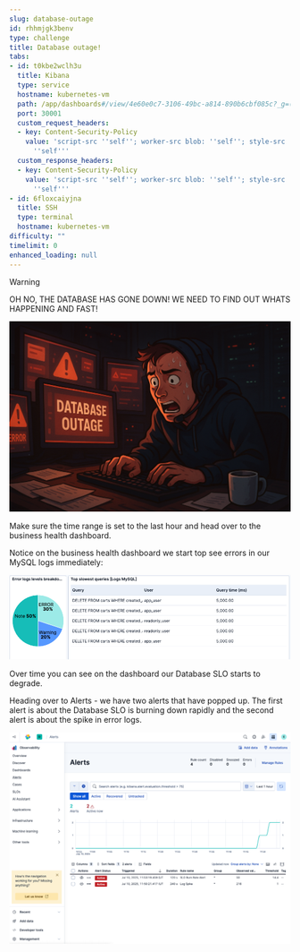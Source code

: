 ```yaml
---
slug: database-outage
id: rhhmjgk3benv
type: challenge
title: Database outage!
tabs:
- id: t0kbe2wclh3u
  title: Kibana
  type: service
  hostname: kubernetes-vm
  path: /app/dashboards#/view/4e60e0c7-3106-49bc-a814-890b6cbf085c?_g=(filters:!(),refreshInterval:(pause:!t,value:60000),time:(from:now-1h,to:now))
  port: 30001
  custom_request_headers:
  - key: Content-Security-Policy
    value: 'script-src ''self''; worker-src blob: ''self''; style-src ''unsafe-inline''
      ''self'''
  custom_response_headers:
  - key: Content-Security-Policy
    value: 'script-src ''self''; worker-src blob: ''self''; style-src ''unsafe-inline''
      ''self'''
- id: 6floxcaiyjna
  title: SSH
  type: terminal
  hostname: kubernetes-vm
difficulty: ""
timelimit: 0
enhanced_loading: null
---
```

> [!WARNING]
> OH NO, THE DATABASE HAS GONE DOWN! WE NEED TO FIND OUT WHATS HAPPENING AND FAST!

![Jul-11-2025_at_14.37.35-image.png](../assets/Jul-11-2025_at_14.37.35-image.png)

Make sure the time range is set to the last hour and head over to the business health dashboard.

Notice on the business health dashboard we start top see errors in our MySQL logs immediately:

![Jul-10-2025_at_11.50.51-image.png](../assets/Jul-10-2025_at_11.50.51-image.png)

Over time you can see on the dashboard our Database SLO starts to degrade.

Heading over to Alerts - we have two alerts that have popped up. The first alert is about the Database SLO is burning down rapidly and the second alert is about the spike in error logs.

![Jul-10-2025_at_11.57.03-image.png](../assets/Jul-10-2025_at_11.57.03-image.png)